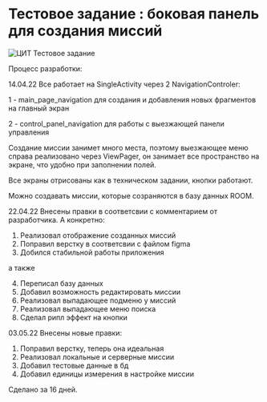 # Тестовое задание : боковая панель для создания миссий

![ЦИТ Тестовое задание](https://user-images.githubusercontent.com/83010842/166404663-7158cad8-447d-41e0-b760-75a22b05cb8f.png)

Процесс разработки:

14.04.22
Все работает на SingleActivity через 2 NavigationControler:

1 - main_page_navigation для создания и добавления новых фрагментов на главный экран

2 - control_panel_navigation для работы с выезжающей панели управления
  
Создание миссии занимет много места, поэтому выезжающее меню справа реализовано через ViewPager, он занимает все пространство на экране, что удобно при заполнении полей.

Все экраны отрисованы как в техническом задании, кнопки работают.

Можно создавать миссии, которые созраняются в базу данных ROOM.

22.04.22
Внесены правки в соответсвии с комментарием от разработчика. А конкретно:

1. Реализовал отображение созданных миссий
2. Поправил верстку в соответсвии с файлом figma
3. Добился стабильной работы приложения

а также

4. Переписал базу данных
5. Добавил возможность редактировать миссии
6. Реализовал выпадающее подменю у миссий
7. Реализовал выпадающее меню поиска
8. Сделал рипл эффект на кнопки


03.05.22
Внесены новые правки:

1. Поправил верстку, теперь она идеальная
2. Реализовал локальные и серверные миссии
3. Добавил тестовые данные в бд
4. Добавил единицы измерения в настройке миссии

Сделано за 16 дней.
